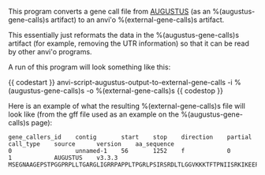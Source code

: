 This program converts a gene call file from [AUGUSTUS](http://bioinf.uni-greifswald.de/augustus/) (as an %(augustus-gene-calls)s artifact) to an anvi'o %(external-gene-calls)s artifact. 

This essentially just reformats the data in the %(augustus-gene-calls)s artifact (for example, removing the UTR information) so that it can be read by other anvi'o programs. 

A run of this program will look something like this:

{{ codestart }}
anvi-script-augustus-output-to-external-gene-calls -i %(augustus-gene-calls)s
                                                   -o %(external-gene-calls)s
{{ codestop }}

Here is an example of what the resulting %(external-gene-calls)s file will look like (from the gff file used as an example on the %(augustus-gene-calls)s page):  

    gene_callers_id    contig       start    stop    direction    partial    call_type    source      version    aa_sequence
    0                  unnamed-1    56       1252    f            0          1            AUGUSTUS    v3.3.3     MSEGNAAGEPSTPGGPRPLLTGARGLIGRRPAPPLTPGRLPSIRSRDLTLGGVKKKTFTPNIISRKIKEEPKEEVTVKKEKRERDRDRQREGHGRGRGRPEVIQSHSIFEQGPAEMMKKKGNWDKTVDVSDMGPSHIINIKKEKRETDEETKQILRMLEKDDFLDDPGLRNDTRNMPVQLPLAHSGWLFKEENDEPDVKPWLAGPKEEDMEVDIPAVKVKEEPRDEEEEAKMKAPPKAARKTPGLPKDVSVAELLRELSLTKEEELLFLQLPDTLPGQPPTQDIKPIKTEVQGEDGQVVLIKQEKDREAKLAENACTLADLTEGQVGKLLIRKSGRVQLLLGKVTLDVTMGTACSFLQELVSVGLGDSRTGEMTVLGHVKHKLVCSPDFESLLDHKHR

